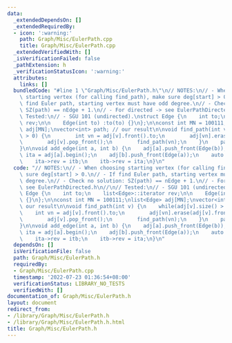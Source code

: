 ```yaml
---
data:
  _extendedDependsOn: []
  _extendedRequiredBy:
  - icon: ':warning:'
    path: Graph/Misc/EulerPath.cpp
    title: Graph/Misc/EulerPath.cpp
  _extendedVerifiedWith: []
  _isVerificationFailed: false
  _pathExtension: h
  _verificationStatusIcon: ':warning:'
  attributes:
    links: []
  bundledCode: "#line 1 \"Graph/Misc/EulerPath.h\"\n// NOTES:\n// - When choosing\
    \ starting vertex (for calling find_path), make sure deg[start] > 0.\n// - If\
    \ find Euler path, starting vertex must have odd degree.\n// - Check no solution:\
    \ SZ(path) == nEdge + 1.\n// - For directed -> see EulerPathDirected.h\n//\n//\
    \ Tested:\n// - SGU 101 (undirected).\nstruct Edge {\n    int to;\n    list<Edge>::iterator\
    \ rev;\n\n    Edge(int to) :to(to) {}\n};\n\nconst int MN = 100111;\nlist<Edge>\
    \ adj[MN];\nvector<int> path; // our result\n\nvoid find_path(int v) {\n    while(adj[v].size()\
    \ > 0) {\n        int vn = adj[v].front().to;\n        adj[vn].erase(adj[v].front().rev);\n\
    \        adj[v].pop_front();\n        find_path(vn);\n    }\n    path.push_back(v);\n\
    }\n\nvoid add_edge(int a, int b) {\n    adj[a].push_front(Edge(b));\n    auto\
    \ ita = adj[a].begin();\n    adj[b].push_front(Edge(a));\n    auto itb = adj[b].begin();\n\
    \    ita->rev = itb;\n    itb->rev = ita;\n}\n"
  code: "// NOTES:\n// - When choosing starting vertex (for calling find_path), make\
    \ sure deg[start] > 0.\n// - If find Euler path, starting vertex must have odd\
    \ degree.\n// - Check no solution: SZ(path) == nEdge + 1.\n// - For directed ->\
    \ see EulerPathDirected.h\n//\n// Tested:\n// - SGU 101 (undirected).\nstruct\
    \ Edge {\n    int to;\n    list<Edge>::iterator rev;\n\n    Edge(int to) :to(to)\
    \ {}\n};\n\nconst int MN = 100111;\nlist<Edge> adj[MN];\nvector<int> path; //\
    \ our result\n\nvoid find_path(int v) {\n    while(adj[v].size() > 0) {\n    \
    \    int vn = adj[v].front().to;\n        adj[vn].erase(adj[v].front().rev);\n\
    \        adj[v].pop_front();\n        find_path(vn);\n    }\n    path.push_back(v);\n\
    }\n\nvoid add_edge(int a, int b) {\n    adj[a].push_front(Edge(b));\n    auto\
    \ ita = adj[a].begin();\n    adj[b].push_front(Edge(a));\n    auto itb = adj[b].begin();\n\
    \    ita->rev = itb;\n    itb->rev = ita;\n}\n"
  dependsOn: []
  isVerificationFile: false
  path: Graph/Misc/EulerPath.h
  requiredBy:
  - Graph/Misc/EulerPath.cpp
  timestamp: '2022-07-23 01:36:54+08:00'
  verificationStatus: LIBRARY_NO_TESTS
  verifiedWith: []
documentation_of: Graph/Misc/EulerPath.h
layout: document
redirect_from:
- /library/Graph/Misc/EulerPath.h
- /library/Graph/Misc/EulerPath.h.html
title: Graph/Misc/EulerPath.h
---
```

